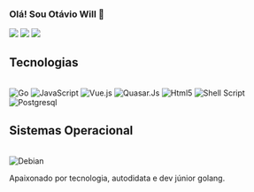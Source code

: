### Olá! Sou Otávio Will 🤚

[![](https://img.shields.io/badge/LinkedIn-0077B5?style=for-the-badge&logo=linkedin&logoColor=white)](https://www.linkedin.com/in/ot%C3%A1vio-will-424a21180/)
[![](https://img.shields.io/badge/Gmail-D14836?style=for-the-badge&logo=gmail&logoColor=white)](otaviowill81@gmail.com)
[![](https://img.shields.io/badge/website-000000?style=for-the-badge&logo=About.me&logoColor=white)](https://teamcollab.net)


## Tecnologias
<div style="display: inline_block"><br>
    <img algin="center" alt="Go" src="https://img.shields.io/badge/Go-00ADD8?style=for-the-badge&logo=go&logoColor=white">
    <img algin="center" alt="JavaScript" src="https://img.shields.io/badge/JavaScript-F7DF1E?style=for-the-badge&logo=javascript&logoColor=black">
    <img algin="center" alt="Vue.js" src="https://img.shields.io/badge/Vue.js-35495E?style=for-the-badge&logo=vue.js&logoColor=4FC08D">
    <img algin="center" alt="Quasar.Js" src="https://img.shields.io/badge/quasar.js-100000?style=for-the-badge&logo=quasar&logoColor=white&labelColor=black&color=black">
    <img algin="center" alt="Html5" src="https://img.shields.io/badge/HTML5-E34F26?style=for-the-badge&logo=html5&logoColor=white">
    <img algin="center" alt="Shell Script" src="https://img.shields.io/badge/Shell_Script-121011?style=for-the-badge&logo=gnu-bash&logoColor=white">
    <img algin="center" alt="Postgresql" src="https://img.shields.io/badge/PostgreSQL-316192?style=for-the-badge&logo=postgresql&logoColor=white">
</div>


## Sistemas Operacional
<div style="display: inline_block"><br>
    <img algin="center" alt="Debian" src="https://img.shields.io/badge/Debian-A81D33?style=for-the-badge&logo=debian&logoColor=white">
</div>


Apaixonado por tecnologia, autodidata e dev júnior golang.

